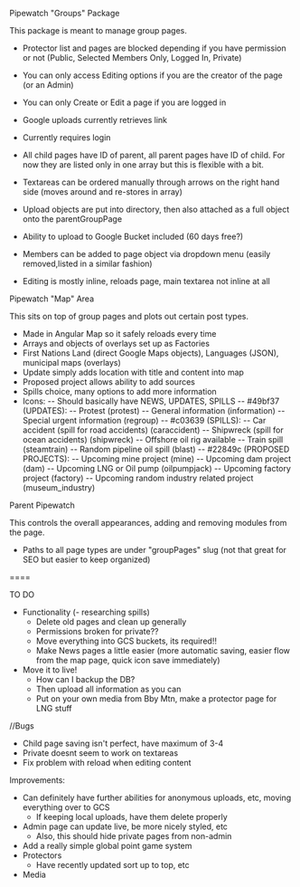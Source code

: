 Pipewatch "Groups" Package

This package is meant to manage group pages.

- Protector list and pages are blocked depending if you have permission or not (Public, Selected Members Only, Logged In, Private)
- You can only access Editing options if you are the creator of the page (or an Admin)
- You can only Create or Edit a page if you are logged in

- Google uploads currently retrieves link
- Currently requires login

- All child pages have ID of parent, all parent pages have ID of child. For now they are listed only in one array but this is flexible with a bit.
- Textareas can be ordered manually through arrows on the right hand side (moves around and re-stores in array)
- Upload objects are put into directory, then also attached as a full object onto the parentGroupPage
- Ability to upload to Google Bucket included (60 days free?)
- Members can be added to page object via dropdown menu (easily removed,listed in a similar fashion)
- Editing is mostly inline, reloads page, main textarea not inline at all

Pipewatch "Map" Area

This sits on top of group pages and plots out certain post types.

- Made in Angular Map so it safely reloads every time
- Arrays and objects of overlays set up as Factories
- First Nations Land (direct Google Maps objects), Languages (JSON), municipal maps (overlays)
- Update simply adds location with title and content into map
- Proposed project allows ability to add sources
- Spills choice, many options to add more information
- Icons:
    -- Should basically have NEWS, UPDATES, SPILLS
    -- #49bf37 (UPDATES):
        -- Protest (protest)
        -- General information (information)
        -- Special urgent information (regroup)
    -- #c03639 (SPILLS):
        -- Car accident (spill for road accidents) (caraccident)
        -- Shipwreck (spill for ocean accidents) (shipwreck)
        -- Offshore oil rig available 
        -- Train spill (steamtrain)
        -- Random pipeline oil spill (blast)
    -- #22849c (PROPOSED PROJECTS):
        -- Upcoming mine project (mine)
        -- Upcoming dam project (dam)
        -- Upcoming LNG or Oil pump (oilpumpjack)
        -- Upcoming factory project (factory)
        -- Upcoming random industry related project (museum_industry)
        
Parent Pipewatch

This controls the overall appearances, adding and removing modules from the page.

- Paths to all page types are under "groupPages" slug (not that great for SEO but easier to keep organized)

====

TO DO
- Functionality
    (- researching spills)
    - Delete old pages and clean up generally
    - Permissions broken for private??
    - Move everything into GCS buckets, its required!!
    - Make News pages a little easier (more automatic saving, easier flow from the map page, quick icon save immediately)
- Move it to live!
    - How can I backup the DB?
    - Then upload all information as you can
    - Put on your own media from Bby Mtn, make a protector page for LNG stuff

//Bugs
- Child page saving isn't perfect, have maximum of 3-4
- Private doesnt seem to work on textareas
- Fix problem with reload when editing content

Improvements:
- Can definitely have further abilities for anonymous uploads, etc, moving everything over to GCS
    - If keeping local uploads, have them delete properly
- Admin page can update live, be more nicely styled, etc
    - Also, this should hide private pages from non-admin
- Add a really simple global point game system
- Protectors
    - Have recently updated sort up to top, etc
- Media
    
